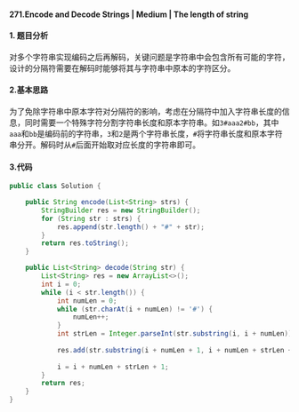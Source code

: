 #### 271.Encode and Decode Strings | Medium | The length of string

#### 1. 题目分析

​	对多个字符串实现编码之后再解码，关键问题是字符串中会包含所有可能的字符，设计的分隔符需要在解码时能够将其与字符串中原本的字符区分。

#### 2.基本思路

​	为了免除字符串中原本字符对分隔符的影响，考虑在分隔符中加入字符串长度的信息，同时需要一个特殊字符分割字符串长度和原本字符串。如`3#aaa2#bb`，其中`aaa`和`bb`是编码前的字符串，`3`和`2`是两个字符串长度，`#`将字符串长度和原本字符串分开。解码时从`#`后面开始取对应长度的字符串即可。

#### 3.代码

```java
public class Solution {

    public String encode(List<String> strs) {
        StringBuilder res = new StringBuilder();
        for (String str : strs) {
            res.append(str.length() + "#" + str);
        }
        return res.toString();
    }

    public List<String> decode(String str) {
        List<String> res = new ArrayList<>();
        int i = 0;
        while (i < str.length()) {
            int numLen = 0;
            while (str.charAt(i + numLen) != '#') {
                numLen++;
            }
            int strLen = Integer.parseInt(str.substring(i, i + numLen));
            
            res.add(str.substring(i + numLen + 1, i + numLen + strLen + 1));
            
            i = i + numLen + strLen + 1;
        }
        return res;
    }
}
```